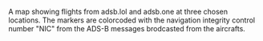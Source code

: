 A map showing flights from adsb.lol and adsb.one at three chosen locations. The markers are colorcoded with the navigation integrity control number "NIC" from the ADS-B messages brodcasted from the aircrafts.
